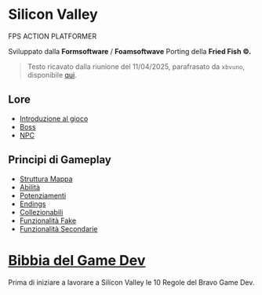 
# Silicon Valley

FPS ACTION PLATFORMER

Sviluppato dalla __Formsoftware__ / __Foamsoftwave__ 
Porting della __Fried Fish ©.__

> Testo ricavato dalla riunione del 11/04/2025, parafrasato da `xbvuno`, disponibile [qui](Raws/raw%2010.04.2025.md).

## Lore

- [Introduzione al gioco](Lore/Introduzione%20al%20gioco.md)
- [Boss](Lore/Boss/Sui%20Boss....md)
- [NPC](Lore/NPC/Sui%20NPC....md)

## Principi di Gameplay

- [Struttura Mappa](Gameplay/Struttura%20Mappa.md)
- [Abilità](Gameplay/Abilità.md)
- [Potenziamenti](Gameplay/Potenziamenti.md)
- [Endings](Gameplay/Endings.md)
- [Collezionabili](Gameplay/Collezionabili.md)
- [Funzionalità Fake](Gameplay/Funzionalità%20Fake.md)
- [Funzionalità Secondarie](Gameplay/Funzionalità%20Secondarie.md)


# [Bibbia del Game Dev](DevGuide/Bibbia%del%Game%Dev.md)
Prima di iniziare a lavorare a Silicon Valley le 10 Regole del Bravo Game Dev.




















